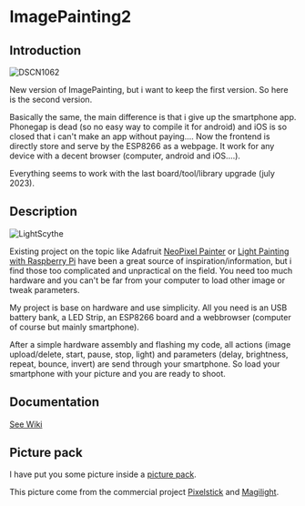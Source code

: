 # ImagePainting2

## Introduction

![DSCN1062](https://github.com/jbreizh/imagepainting2/assets/2498942/7e9e492f-5bf0-4190-b320-43653a29ce49)

New version of ImagePainting, but i want to keep the first version. So here is the second version.

Basically the same, the main difference is that i give up the smartphone app. Phonegap is dead (so no easy way to compile it for android) and iOS is so closed that i can't make an app without paying....
Now the frontend is directly store and serve by the ESP8266 as a webpage. It work for any device with a decent browser (computer, android and iOS....).

Everything seems to work with the last board/tool/library upgrade (july 2023).

## Description

![LightScythe](https://github.com/jbreizh/imagepainting2/assets/2498942/f1ae6f3f-9429-4f29-a689-9bd6fdb48098)

Existing project on the topic like Adafruit [NeoPixel Painter](https://learn.adafruit.com/neopixel-painter/overview) or [Light Painting with Raspberry Pi](https://learn.adafruit.com/light-painting-with-raspberry-pi/overview) have been a great source of inspiration/information, but i find those too complicated and unpractical on the field. You need too much hardware and you can't be far from your computer to load other image or tweak parameters.

My project is base on hardware and use simplicity. All you need is an USB battery bank, a LED Strip, an ESP8266 board and a webbrowser (computer of course but mainly smartphone).

After a simple hardware assembly and flashing my code, all actions (image upload/delete, start, pause, stop, light) and parameters (delay, brightness, repeat, bounce, invert) are send through your smartphone. So load your smartphone with your picture and you are ready to shoot.

## Documentation

[See Wiki](https://github.com/jbreizh/imagepainting2/wiki)

## Picture pack

I have put you some picture inside a [picture pack](https://github.com/jbreizh/imagePaintingPack).

This picture come from the commercial project [Pixelstick](http://www.thepixelstick.com/index.html) and [Magilight](https://www.fotorgear.com/products/magilight).
